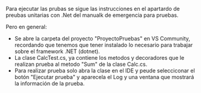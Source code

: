 Para ejecutar las prubas se sigue las instrucciones en el apartardo de preubas unitarias con .Net del manualk de emergencia para pruebas.

Pero en general:
- Se abre la carpeta del proyecto "ProyectoPruebas" en VS Community, recordando que tenemos que tener instalado lo necesario para trabajar sobre el framework .NET (dotnet).
- La clase CalcTest.cs, ya contiene los metodos y decoradores que le realizan prueba al metodo "Sum" de la clase Calc.cs.
- Para realizar prueba solo abra la clase en el IDE y peude selecciconar el botón "Ejecutar prueba" y aparecela el Log y una ventana que mostrará la información de la prueba.
